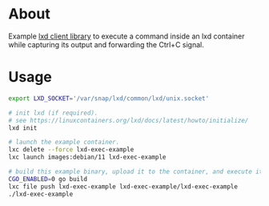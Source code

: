 # About

Example [lxd client library](https://pkg.go.dev/github.com/lxc/lxd/client) to execute a command inside an lxd container while capturing its output and forwarding the Ctrl+C signal.

# Usage

```bash
export LXD_SOCKET='/var/snap/lxd/common/lxd/unix.socket'

# init lxd (if required).
# see https://linuxcontainers.org/lxd/docs/latest/howto/initialize/
lxd init

# launch the example container.
lxc delete --force lxd-exec-example
lxc launch images:debian/11 lxd-exec-example

# build this example binary, upload it to the container, and execute it.
CGO_ENABLED=0 go build
lxc file push lxd-exec-example lxd-exec-example/lxd-exec-example
./lxd-exec-example
```
